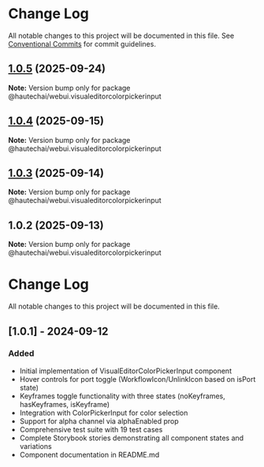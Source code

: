 # Change Log

All notable changes to this project will be documented in this file.
See [Conventional Commits](https://conventionalcommits.org) for commit guidelines.

## [1.0.5](https://github.com/HautechAI/webui/compare/@hautechai/webui.visualeditorcolorpickerinput@1.0.4...@hautechai/webui.visualeditorcolorpickerinput@1.0.5) (2025-09-24)

**Note:** Version bump only for package @hautechai/webui.visualeditorcolorpickerinput

## [1.0.4](https://github.com/HautechAI/webui/compare/@hautechai/webui.visualeditorcolorpickerinput@1.0.3...@hautechai/webui.visualeditorcolorpickerinput@1.0.4) (2025-09-15)

**Note:** Version bump only for package @hautechai/webui.visualeditorcolorpickerinput

## [1.0.3](https://github.com/HautechAI/webui/compare/@hautechai/webui.visualeditorcolorpickerinput@1.0.2...@hautechai/webui.visualeditorcolorpickerinput@1.0.3) (2025-09-14)

**Note:** Version bump only for package @hautechai/webui.visualeditorcolorpickerinput

## 1.0.2 (2025-09-13)

**Note:** Version bump only for package @hautechai/webui.visualeditorcolorpickerinput

# Change Log

All notable changes to this project will be documented in this file.

## [1.0.1] - 2024-09-12

### Added

- Initial implementation of VisualEditorColorPickerInput component
- Hover controls for port toggle (WorkflowIcon/UnlinkIcon based on isPort state)
- Keyframes toggle functionality with three states (noKeyframes, hasKeyframes, isKeyframe)
- Integration with ColorPickerInput for color selection
- Support for alpha channel via alphaEnabled prop
- Comprehensive test suite with 19 test cases
- Complete Storybook stories demonstrating all component states and variations
- Component documentation in README.md
